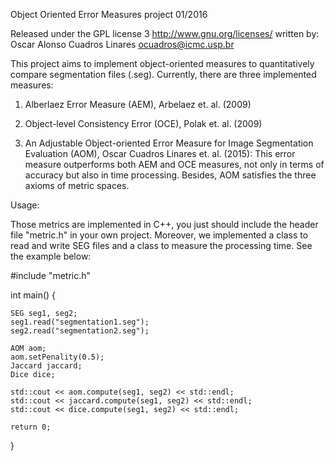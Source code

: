 Object Oriented Error Measures project
01/2016

Released under the GPL license 3 http://www.gnu.org/licenses/
written by: Oscar Alonso Cuadros Linares
ocuadros@icmc.usp.br

This project aims to implement object-oriented measures to quantitatively compare segmentation files (.seg). Currently, there are three implemented measures: 

1) Alberlaez Error Measure (AEM), Arbelaez et. al. (2009)

2) Object-level Consistency Error (OCE), Polak et. al. (2009) 

3) An Adjustable Object-oriented Error Measure for Image Segmentation Evaluation (AOM), Oscar Cuadros Linares et. al. (2015): This error measure outperforms both AEM and OCE measures, not only in terms of accuracy but also in time processing. Besides, AOM satisfies the three axioms of metric spaces.        

Usage:

Those metrics are implemented in C++, you just should include the header file "metric.h" in your own project. Moreover, we implemented a class to read and write SEG files and a class to measure the processing time. See the example below:


#include "metric.h"


int main()
{
	
	SEG seg1, seg2;
	seg1.read("segmentation1.seg");
	seg2.read("segmentation2.seg");

	AOM aom;
	aom.setPenality(0.5);
	Jaccard jaccard;
	Dice dice;

	std::cout << aom.compute(seg1, seg2) << std::endl;
	std::cout << jaccard.compute(seg1, seg2) << std::endl;
	std::cout << dice.compute(seg1, seg2) << std::endl;
	
	return 0;
}
 
